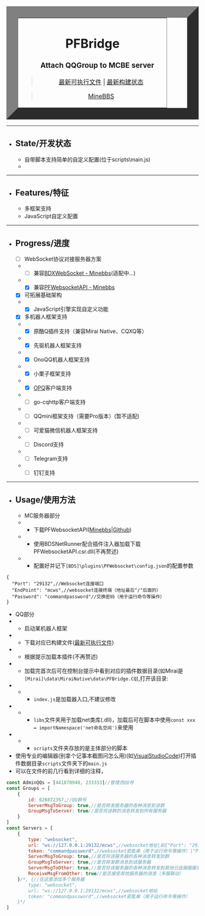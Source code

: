 <table border="30" align="center">
    <tr>
        <td>
            <div align="center">
                <h1>PFBridge</h1>
                    <h3>&nbsp;&nbsp;&nbsp;&nbsp;&nbsp;&nbsp;&nbsp;&nbsp;&nbsp;&nbsp;Attach QQGroup to MCBE server&nbsp;&nbsp;&nbsp;&nbsp;&nbsp;</h3>
            </div>
            <div align="center">
                <blockquote align="center">
                    <a href="https://github.com/littlegao233/PFBridge/releases">最新可执行文件</a>
                    <a>|</a>
                    <a href="https://dev.azure.com/gaoxinhong2004/PFBridge/_build?definitionId=2">最新构建状态</a>
                </blockquote>
                <blockquote align="center">
                    <a href="https://www.minebbs.com/resources/1975/">MineBBS</a>
                </blockquote>
            </div>
        </td>
    </tr>
</table>
<hr>

- ## State/开发状态
   - 自带脚本支持简单的自定义配置(位于scripts\\main.js)
   - 
---
- ## Features/特征
   - 多框架支持
   - JavaScript自定义配置
---
- ## Progress/进度
    - [ ] WebSocket协议对接服务器方案
    - - [ ] 兼容[BDXWebSocket - Minebbs](https://www.minebbs.com/threads/3537/)(适配中...)
    - - [x] 兼容[PFWebsocketAPI - Minebbs](https://www.minebbs.com/resources/1632/)
    - [x] 可拓展基础架构
    - - [x] JavaScript引擎实现自定义功能
    - [x] 多机器人框架支持
    - - [x] 原酷Q插件支持（兼容Mirai Native、CQXQ等）
    - - [x] 先驱机器人框架支持
    - - [X] OnoQQ机器人框架支持
    - - [X] 小栗子框架支持
    - - [x] [OPQ](https://github.com/OPQBOT/OPQ)客户端支持
    - - [ ] go-cqhttp客户端支持
    - - [ ] QQmini框架支持（需要Pro版本）(暂不适配)
    - - [ ] 可爱猫微信机器人框架支持
    - - [ ] Discord支持
    - - [ ] Telegram支持
    - - [ ] 钉钉支持
---
- ## Usage/使用方法
   - MC服务器部分
   - - 下载PFWebsocketAPI([Minebbs](https://www.minebbs.com/resources/csr-pfwebsocketapi.1632/)|[Github](https://github.com/littlegao233/PFWebsocketAPI/releases))
   - - 使用BDSNetRunner配合插件注入器加载下载PFWebsocketAPI.csr.dll(不再赘述)
   - - 配置好并记下`[BDS]\plugins\PFWebsocket\config.json`的配置参数
``` jsonc
{
  "Port": "29132",//Websocket连接端口
  "EndPoint": "mcws",//websocket连接终端（地址最后"/"后面的）
  "Password": "commandpassword"//交换密码（用于运行命令等操作）
}
```
   - QQ部分
   - - 启动某机器人框架
   - - 下载对应已构建文件(<a href="https://github.com/littlegao233/PFBridge/releases">最新可执行文件</a>)
   - - 根据提示加载本插件(不再赘述)
   - - 加载完首次后可在控制台提示中看到对应的插件数据目录(如Mirai是`[Mirai]\data\MiraiNative\data\PFBridge.CQ`),打开该目录:
   - - - `index.js`是加载器入口,不建议修改
   - - - `libs`文件夹用于加载net类库(.dll)，加载后可在脚本中使用`const xxx = importNamespace('net命名空间')`来使用
   - - - `scripts`文件夹存放的是主体部分的脚本
   - 使用专业的编辑器(别拿个记事本截图问怎么用)(如[VisualStudioCode](https://code.visualstudio.com/))打开插件数据目录`scripts`文件夹下的`main.js`
   - 可以在文件的前几行看到详细的注释，
```javascript
const AdminQQs = [441870948, 233333]//管理员QQ号
const Groups = [
    {
        id: 626872357,//QQ群号
        ServerMsgToGroup: true,//是否转发服务器的各种消息到该群
        GroupMsgToServer: true//是否将该群的消息转发到所有服务器
    }
]
const Servers = [
    {
        type: "websocket",
        url: "ws://127.0.0.1:29132/mcws",//websocket地址|如{"Port": "29132","EndPoint": "mcws","Password": "commandpassword"}对应ws://127.0.0.1:29132/mcws
        token: "commandpassword",//websocket密匙串（用于运行命令等操作）|"Password": "commandpassword"        name: "测试服务器",
        ServerMsgToGroup: true,//是否将该服务器的各种消息转发到群
        GroupMsgToServer: true,//是否转发群消息到该服务器
        ServerMsgToOther: true,//是否将该服务器的各种消息转发到其他已连接服服务器（多服联动）
        ReceiveMsgFromOther: true//是否接受其他服务器的消息（多服联动）
    }/*, {//在这里添加多个服务器
        type: "websocket",
        url: "ws://127.0.0.1:29132/mcws",//websocket地址
        token: "commandpassword",//websocket密匙串（用于运行命令等操作）
    }*/
]
```